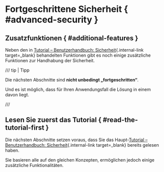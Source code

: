 # Fortgeschrittene Sicherheit { #advanced-security }

## Zusatzfunktionen { #additional-features }

Neben den in [Tutorial – Benutzerhandbuch: Sicherheit](../../tutorial/security/index.md){.internal-link target=_blank} behandelten Funktionen gibt es noch einige zusätzliche Funktionen zur Handhabung der Sicherheit.

/// tip | Tipp

Die nächsten Abschnitte sind **nicht unbedingt „fortgeschritten“**.

Und es ist möglich, dass für Ihren Anwendungsfall die Lösung in einem davon liegt.

///

## Lesen Sie zuerst das Tutorial { #read-the-tutorial-first }

Die nächsten Abschnitte setzen voraus, dass Sie das Haupt-[Tutorial – Benutzerhandbuch: Sicherheit](../../tutorial/security/index.md){.internal-link target=_blank} bereits gelesen haben.

Sie basieren alle auf den gleichen Konzepten, ermöglichen jedoch einige zusätzliche Funktionalitäten.
